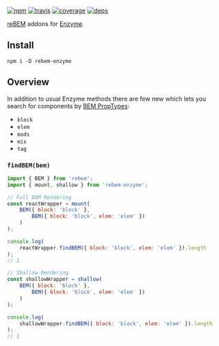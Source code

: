 [![npm](https://img.shields.io/npm/v/rebem-enzyme.svg?style=flat-square)](https://www.npmjs.com/package/rebem-enzyme)
[![travis](http://img.shields.io/travis/rebem/enzyme.svg?style=flat-square)](https://travis-ci.org/rebem/enzyme)
[![coverage](https://img.shields.io/codecov/c/github/rebem/enzyme.svg?style=flat-square)](https://codecov.io/github/rebem/enzyme)
[![deps](https://img.shields.io/gemnasium/rebem/enzyme.svg?style=flat-square)](https://gemnasium.com/rebem/enzyme)

[reBEM](https://github.com/rebem/rebem) addons for [Enzyme](http://airbnb.io/enzyme/).

## Install

```
npm i -D rebem-enzyme
```

## Overview

In addition to usual Enzyme methods there are few new which lets you search for components by [BEM PropTypes](https://github.com/rebem/rebem#bem-proptypes):

* `block`
* `elem`
* `mods`
* `mix`
* `tag`

### `findBEM(bem)`

```js
import { BEM } from 'rebem';
import { mount, shallow } from 'rebem-enzyme';

// Full DOM Rendering
const reactWrapper = mount(
    BEM({ block: 'block' },
        BEM({ block: 'block', elem: 'elem' })
    )
);

console.log(
    reactWrapper.findBEM({ block: 'block', elem: 'elem' }).length
);
// 1

// Shallow Rendering
const shallowWrapper = shallow(
    BEM({ block: 'block' },
        BEM({ block: 'block', elem: 'elem' })
    )
);

console.log(
    shallowWrapper.findBEM({ block: 'block', elem: 'elem' }).length
);
// 1
```
